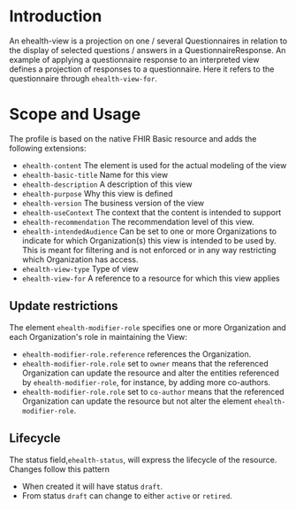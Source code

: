 # Introduction
An ehealth-view is a projection on one / several Questionnaires in relation to the display of selected questions / answers in a QuestionnaireResponse. An example of applying a questionnaire response to an interpreted view defines a projection of responses to a questionnaire. Here it refers to the questionnaire through `ehealth-view-for`.

# Scope and Usage
The profile is based on the native FHIR Basic resource and adds the following extensions:
* `ehealth-content` The element is used for the actual modeling of the view
* `ehealth-basic-title` Name for this view
* `ehealth-description` A description of this view
* `ehealth-purpose` Why this view is defined
* `ehealth-version` The business version of the view
* `ehealth-useContext` The context that the content is intended to support
* `ehealth-recommendation` The recommendation level of this view.
* `ehealth-intendedAudience` Can be set to one or more Organizations to indicate for which Organization(s) this view is intended to be used by. This is meant for filtering and is not enforced or in any way restricting which Organization has access.
* `ehealth-view-type` Type of view 
* `ehealth-view-for` A reference to a resource for which this view applies

## Update restrictions
The element `ehealth-modifier-role` specifies one or more Organization and each Organization's role in maintaining
the View:

* `ehealth-modifier-role.reference` references the Organization.
* `ehealth-modifier-role.role` set to `owner` means that the referenced Organization can update the resource
  and alter the entities referenced by `ehealth-modifier-role`, for instance, by adding more co-authors.
* `ehealth-modifier-role.role` set to `co-author` means that the referenced Organization can update the resource
  but not alter the element `ehealth-modifier-role`.

## Lifecycle
The status field,`ehealth-status`, will express the lifecycle of the resource. Changes follow this pattern
- When created it will have status `draft`.
- From status `draft` can change to either `active` or `retired`.
 